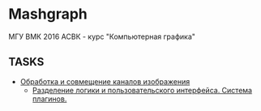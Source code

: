 # Mashgraph
МГУ ВМК 2016 АСВК - курс "Компьютерная графика"

## TASKS
 - [Обработка и совмещение каналов изображения](https://github.com/grihabor/mashgraph/tree/master/task_01)
   * [Разделение логики и пользовательского интерфейса. Система плагинов.](https://github.com/grihabor/mashgraph/tree/master/task_01_prac)
